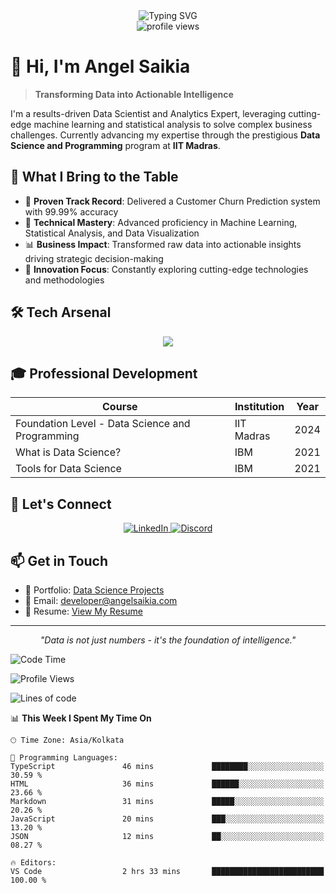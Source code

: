 <div align="center">
  <img src="https://readme-typing-svg.demolab.com?font=Fira+Code&duration=3000&pause=1000&color=2563EB&center=true&vCenter=true&width=435&lines=Data+Scientist+%26+Analytics+Expert;Machine+Learning+Specialist;Statistical+Analysis+Pro;Full-Stack+Data+Professional" alt="Typing SVG" />
</div>

<div align="center">
  <img src="https://komarev.com/ghpvc/?username=dhunu&label=Portfolio%20Views&color=2563eb&style=flat" alt="profile views" />
</div>

# 👋 Hi, I'm Angel Saikia

> **Transforming Data into Actionable Intelligence**

I'm a results-driven Data Scientist and Analytics Expert, leveraging cutting-edge machine learning and statistical analysis to solve complex business challenges. Currently advancing my expertise through the prestigious **Data Science and Programming** program at **IIT Madras**.

## 🚀 What I Bring to the Table

- 🎯 **Proven Track Record**: Delivered a Customer Churn Prediction system with 99.99% accuracy
- 🔬 **Technical Mastery**: Advanced proficiency in Machine Learning, Statistical Analysis, and Data Visualization
- 📊 **Business Impact**: Transformed raw data into actionable insights driving strategic decision-making
- 🌟 **Innovation Focus**: Constantly exploring cutting-edge technologies and methodologies

## 🛠️ Tech Arsenal

<div align="center">
  <img src="https://skillicons.dev/icons?i=python,tensorflow,pytorch,mysql,mongodb,aws,gcp,docker,git" />
</div>

## 🎓 Professional Development

<div align="center">

| Course | Institution | Year |
|--------|-------------|------|
| Foundation Level - Data Science and Programming | IIT Madras | 2024 |
| What is Data Science? | IBM | 2021 |  |
| Tools for Data Science | IBM | 2021 |

</div>

## 🤝 Let's Connect

<div align="center">
  <a href="https://www.linkedin.com/in/angel-saikia/" target="_blank">
    <img src="https://skillicons.dev/icons?i=linkedin" alt="LinkedIn" />
  </a>
  <a href="https://discord.gg/4Y7tszW" target="_blank">
    <img src="https://skillicons.dev/icons?i=discord" alt="Discord" />
  </a>
</div>

## 📫 Get in Touch

- 💼 Portfolio: [Data Science Projects](https://data-science.angelsaikia.com/)
- 📧 Email: developer@angelsaikia.com
- 📄 Resume: [View My Resume](https://data-science.angelsaikia.com/Angel%20Saikia%20-%20Data%20Scientist%20&%20Analyst%20Resume.pdf)

---

<div align="center">
  <em>"Data is not just numbers - it's the foundation of intelligence."</em>
</div>



<!--START_SECTION:waka-->
![Code Time](http://img.shields.io/badge/Code%20Time-2%2C354%20hrs%2017%20mins-blue)

![Profile Views](http://img.shields.io/badge/Profile%20Views-0-blue)

![Lines of code](https://img.shields.io/badge/From%20Hello%20World%20I%27ve%20Written-4.2%20million%20lines%20of%20code-blue)

📊 **This Week I Spent My Time On** 

```text
🕑︎ Time Zone: Asia/Kolkata

💬 Programming Languages: 
TypeScript               46 mins             ████████░░░░░░░░░░░░░░░░░   30.59 % 
HTML                     36 mins             ██████░░░░░░░░░░░░░░░░░░░   23.66 % 
Markdown                 31 mins             █████░░░░░░░░░░░░░░░░░░░░   20.26 % 
JavaScript               20 mins             ███░░░░░░░░░░░░░░░░░░░░░░   13.20 % 
JSON                     12 mins             ██░░░░░░░░░░░░░░░░░░░░░░░   08.27 % 

🔥 Editors: 
VS Code                  2 hrs 33 mins       █████████████████████████   100.00 % 
```


<!--END_SECTION:waka-->
